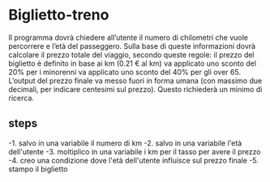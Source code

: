 Biglietto-treno
===
Il programma dovrà chiedere all’utente il numero di chilometri che vuole percorrere e l’età del passeggero.
Sulla base di queste informazioni dovrà calcolare il prezzo totale del viaggio, secondo queste regole:
il prezzo del biglietto è definito in base ai km (0.21 € al km)
va applicato uno sconto del 20% per i minorenni
va applicato uno sconto del 40% per gli over 65.
L’output del prezzo finale va messo fuori in forma umana (con massimo due decimali, per indicare centesimi sul prezzo). Questo richiederà un minimo di ricerca.

## steps

-1. salvo in una variabile il numero di km
-2. salvo in una variabile l'età dell'utente
-3. moltiplico in una variabile i km per il tasso per avere il prezzo
-4. creo una condizione dove l'età dell'utente influisce sul prezzo finale
-5. stampo il biglietto